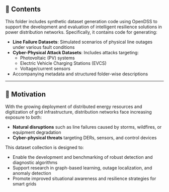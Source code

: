 ## 📂 Contents

This folder includes synthetic dataset generation code using OpenDSS to support the development and evaluation of intelligent resilience solutions in power distribution networks. Specifically, it contains code for generating:

- **Line Failure Datasets**: Simulated scenarios of physical line outages under various fault conditions
- **Cyber-Physical Attack Datasets**: Includes attacks targeting:
  - Photovoltaic (PV) systems
  - Electric Vehicle Charging Stations (EVCS)
  - Voltage/current sensors
- Accompanying metadata and structured folder-wise descriptions

---

## 🧠 Motivation

With the growing deployment of distributed energy resources and digitization of grid infrastructure, distribution networks face increasing exposure to both:
- **Natural disruptions** such as line failures caused by storms, wildfires, or equipment degradation
- **Cyber-physical threats** targeting DERs, sensors, and control devices

This dataset collection is designed to:
- Enable the development and benchmarking of robust detection and diagnostic algorithms
- Support research in graph-based learning, outage localization, and anomaly detection
- Promote improved situational awareness and resilience strategies for smart grids


